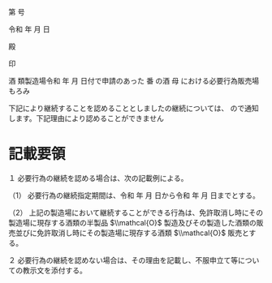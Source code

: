 第 号

令和 年 月 日

殿

印

酒 類製造場令和 年 月 日付で申請のあった 番 の酒 母 における必要行為販売場もろみ

下記により継続することを認めることとしましたの継続については、 ので通知します。下記理由により認めることができません

# 記載要領

１ 必要行為の継続を認める場合は、次の記載例による。

（1） 必要行為の継続指定期間は、令和 年 月 日から令和 年 月 日までとする。

（2） 上記の製造場において継続することができる行為は、免許取消し時にその製造場に現存する酒類の半製品 $\\mathcal{O}$ 製造及びその製造した酒類の販売並びに免許取消し時にその製造場に現存する酒類 $\\mathcal{O}$ 販売とする。

２ 必要行為の継続を認めない場合は、その理由を記載し、不服申立て等についての教示文を添付する。